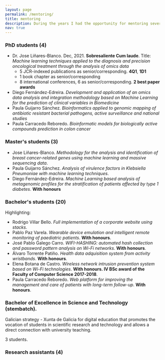 ```yaml
---
layout: page
permalink: /mentoring/
title: mentoring
description: During the years I had the opportunity for mentoring several students
nav: true
---
```


### PhD students (4)

* Dr. Jose Liñares-Blanco. Dec, 2021. **Sobresaliente Cum laude**. Title: _Machine learning techniques applied to the diagnosis and precision oncological treatment through the analysis of omics data_
    * 5 JCR-indexed publications as senior/corresponding. **4Q1**, **1D1**
    * 1 book chapter as senior/corresponding
    * 8 international conferences, 6 as senior/corresponding. **2 best paper awards**
* Diego Fernández-Edreira. _Development and application of an omics data analysis and integration methodology based on Machine Learning for the prediction of clinical variables in Biomedicine_
* Paula Guijarro Sánchez. _Bioinformatics applied to genomic mapping of antibiotic resistant bacterial pathogens, active surveillance and national studies_
* Paula Carracedo Reboredo. _Bioinformatic models for biologically active compounds prediction in colon cancer_

### Master's students (3)

* Jose Liñares-Blanco. _Methodology for the analysis and identification of breast cancer-related genes using machine learning and massive sequencing data_.
* Paula Guijarro Sánchez. _Analysis of virulence factors in Klebsiella Pneumoniae with machine learning techniques_.
* Diego Fernández-Edreira. _Machine Learning based analysis of metagenomic profiles for the stratification of patients affected by type 1 diabetes_. **With honours**

### Bachelor's students (20)

Highlighting:

* Rodrigo Villar Bello. _Full implementation of a corporate website using stacks_.
* Pablo Paz Varela. _Wearable device emulation and intelligent remote monitoring of paediatric patients_. **With honours**.
* José Pablo Galego Carro. _WIFI-HASHING: automated hash collection and password pattern analysis on Wi-Fi networks_. **With honours**.
* Álvaro Torrente Patiño. _Health data adquisition system from activity wristbands_. **With honours**.
* Elena Botana de Castro. _Wireless network intrusion prevention system based on Wi-Fi technologies_. **With honours. IV BSc award of the Faculty of Computer Science 2017-2018**.
* Paula Carracedo Reboredo. _Web platform for improving the management and care of patients with long-term follow-up_. **With honours**.

### Bachelor of Excellence in Science and Technology (stembatch).

Galician strategy - Xunta de Galicia for digital education that promotes the vocation of students in scientific research and technology and allows a direct connection with university teaching.

3 students.

### Research assistants (4)
